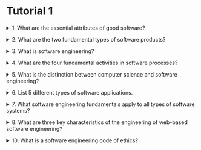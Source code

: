 # Tutorial 1

<details>
<summary>1. What are the essential attributes of good software?</summary>

- Acceptability
- Maintainability
- Dependability and security
- Efficiency

</details>

<p></p>

<details>
<summary>2. What are the two fundamental types of software products?</summary>

- Generic products that are designed to meet the needs of many different customers 

- Customised products designed to meet the specific needs of a single customer

</details>

<p></p>

<details>
<summary>3. What is software engineering?</summary>

- An engineering discipline concerned with all aspects of software production from specification to system maintenance.

</details>

<p></p>

<details>
<summary>4. What are the four fundamental activities in software processes?</summary>

- Software specification
- Software development
- Software validation
- Software evolution

</details>


<p></p>

<details>
<summary>5. What is the distinction between computer science and software engineering?</summary>

- Computer science is concerned with theories and methods of computers and software systems; software engineering is concerned with the practice of software production
</details>

<p></p>

<details>
<summary>6. List 5 different types of software applications.</summary>

<p></p>
Any 5 from:

- Stand-alone products
- Interactive transaction-based systems
- Embedded control systems
- Batch processing systems
- Entertainment systems
- Systems for modelling and simulation
- Data collection systems
- Systems of systems

</details>

<p></p>

<details>
<summary>7. What software engineering fundamentals apply to all types of software systems? </summary>

- Systems should be developed using a managed and understood development process

- Dependability and performance are key system characteristics

- Understanding and managing the software specification and requirements are important

</details>

<p></p>

<details>
<summary>8. What are three key characteristics of the engineering of web-based software engineering?</summary>

- Software reuse is the principal approach for constructing web-based systems, 
- Requirements for those systems cannot be completely specified in advance
- A service-oriented approach is usually used for system construction

</details>

<p></p>

<details>
<summary>10. What is a software engineering code of ethics?</summary>

- A set of principles that set out, in a general way, standards of expected behaviour for professional software engineer

</details>
